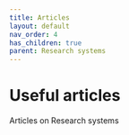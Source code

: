 ```yaml
---
title: Articles
layout: default
nav_order: 4
has_children: true
parent: Research systems
---
```


# Useful articles

Articles on Research systems

